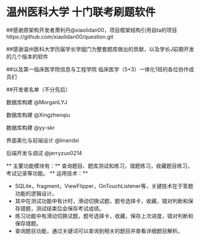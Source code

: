 # 温州医科大学 十门联考刷题软件

##感谢原架构开发者萧利丹@xiaolidan00，项目框架结构引用自ta的项目https://github.com/xiaolidan00/question.git

##感谢温州医科大学历届学长学姐门为整套题库做出的贡献，以及学长J前期开发的几个版本的软件

##以及第一临床医学院信息与工程学院 临床医学（5+3）一体化1班的各位协作成员们

##开发者名单（不分先后）

数据库构建 @MorganLYJ

数据库构建 @Xingzhenqiu  

数据库构建 @yy-skr

界面美化与前端设计 @linandxi    

后端开发与调试 @jerryzuo0214

** 主要功能模块有：** 查询题目、题库测试和练习，错题练习，收藏题目练习，考试记录等功能。
** 运用技术：**
- SQLite，fragment，ViewFlipper，OnTouchListener等，关键技术在于答题功能的逻辑设计。
- 其中在测试功能中有计时，滑动切换试题，题号选择卡，收藏，错对判断和保存错题，测试结束后会保存考试成绩。
- 练习功能中有滑动切换试题，题号选择卡，收藏，保存上次进度，错对判断和保存错题。
- 查询题目功能，通过关键词可以查询到相关的题目并查看详细题目解析。


